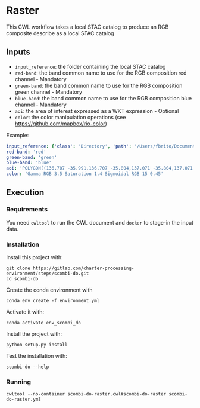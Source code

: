# Raster

This CWL workflow takes a local STAC catalog to produce an RGB composite describe as a local STAC catalog

## Inputs

* `input_reference`: the folder containing the local STAC catalog
* `red-band`: the band common name to use for the RGB composition red channel - Mandatory
* `green-band`: the band common name to use for the RGB composition green channel - Mandatory
* `blue-band`: the band common name to use for the RGB composition blue channel - Mandatory
* `aoi`: the area of interest expressed as a WKT expression - Optional
* `color`: the color manipulation operations (see https://github.com/mapbox/rio-color) 

Example:

```yaml
input_reference: {'class': 'Directory', 'path': '/Users/fbrito/Documents/scombi-do/docker_tmpxcy75c4k/'}
red-band: 'red'
green-band: 'green'
blue-band: 'blue'
aoi: 'POLYGON((136.707 -35.991,136.707 -35.804,137.071 -35.804,137.071 -35.991,136.707 -35.991))'
color: 'Gamma RGB 3.5 Saturation 1.4 Sigmoidal RGB 15 0.45'
```

## Execution 

### Requirements

You need `cwltool` to run the CWL document and `docker` to stage-in the input data. 

### Installation

Install this project with:

```console
git clone https://gitlab.com/charter-processing-environment/steps/scombi-do.git
cd scombi-do
```

Create the conda environment with

```console
conda env create -f environment.yml
```

Activate it with:

```console
conda activate env_scombi_do
```

Install the project with: 

```console
python setup.py install
```

Test the installation with:

```console
scombi-do --help
```

### Running

```console
cwltool --no-container scombi-do-raster.cwl#scombi-do-raster scombi-do-raster.yml
``` 